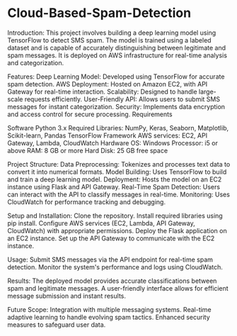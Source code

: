 # Cloud-Based-Spam-Detection


Introduction:
This project involves building a deep learning model using TensorFlow to detect SMS spam. The model is trained using a labeled dataset and is capable of accurately distinguishing between legitimate and spam messages. It is deployed on AWS infrastructure for real-time analysis and categorization.

Features:
Deep Learning Model: Developed using TensorFlow for accurate spam detection.
AWS Deployment: Hosted on Amazon EC2, with API Gateway for real-time interaction.
Scalability: Designed to handle large-scale requests efficiently.
User-Friendly API: Allows users to submit SMS messages for instant categorization.
Security: Implements data encryption and access control for secure processing.
Requirements

Software
Python 3.x
Required Libraries: NumPy, Keras, Seaborn, Matplotlib, Scikit-learn, Pandas
TensorFlow Framework
AWS services: EC2, API Gateway, Lambda, CloudWatch
Hardware
OS: Windows
Processor: i5 or above
RAM: 8 GB or more
Hard Disk: 25 GB free space

Project Structure:
Data Preprocessing: Tokenizes and processes text data to convert it into numerical formats.
Model Building: Uses TensorFlow to build and train a deep learning model.
Deployment: Hosts the model on an EC2 instance using Flask and API Gateway.
Real-Time Spam Detection: Users can interact with the API to classify messages in real-time.
Monitoring: Uses CloudWatch for performance tracking and debugging.

Setup and Installation:
Clone the repository.
Install required libraries using pip install.
Configure AWS services (EC2, Lambda, API Gateway, CloudWatch) with appropriate permissions.
Deploy the Flask application on an EC2 instance.
Set up the API Gateway to communicate with the EC2 instance.

Usage:
Submit SMS messages via the API endpoint for real-time spam detection.
Monitor the system's performance and logs using CloudWatch.

Results:
The deployed model provides accurate classifications between spam and legitimate messages. A user-friendly interface allows for efficient message submission and instant results.

Future Scope:
Integration with multiple messaging systems.
Real-time adaptive learning to handle evolving spam tactics.
Enhanced security measures to safeguard user data.
